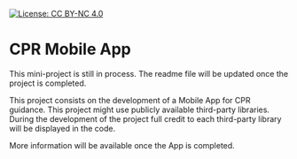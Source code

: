 [![License: CC BY-NC 4.0](https://img.shields.io/badge/License-CC_BY--NC_4.0-lightgrey.svg)](https://creativecommons.org/licenses/by-nc/4.0/)

# CPR Mobile App
This mini-project is still in process. The readme file will be updated once the project is completed. 

This project consists on the development of a Mobile App for CPR guidance. This project might use publicly available third-party libraries. During the development of the project full credit to each third-party library will be displayed in the code.

More information will be available once the App is completed.
